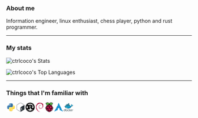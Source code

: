 ### About me

Information engineer, linux enthusiast, chess player, python and rust programmer.

---

### My stats

![ctrlcoco's Stats](https://github-readme-stats.vercel.app/api?username=ctrlcoco&theme=gruvbox&show_icons=true&hide_border=false&count_private=true)

![ctrlcoco's Top Languages](https://github-readme-stats.vercel.app/api/top-langs/?username=ctrlcoco&theme=gruvbox&show_icons=true&hide_border=false&layout=compact)

---

### Things that I'm familiar with

<img align="left" alt="Python" width="26px" src="https://raw.githubusercontent.com/devicons/devicon/master/icons/python/python-original.svg">

<img align="left" alt="Bash" width="26px" src="https://raw.githubusercontent.com/devicons/devicon/master/icons/bash/bash-original.svg">

<img align="left" alt="Rust" width="26px" src="https://raw.githubusercontent.com/devicons/devicon/master/icons/rust/rust-original.svg">

<img align="left" alt="Debian" width="26px" src="https://raw.githubusercontent.com/devicons/devicon/master/icons/debian/debian-original.svg">

<img align="left" alt="Raspberry-pi" width="26px" src="https://raw.githubusercontent.com/devicons/devicon/master/icons/raspberrypi/raspberrypi-original.svg">

<img align="left" alt="Arch Linux" width="26px" src="https://github.com/devicons/devicon/blob/master/icons/archlinux/archlinux-original.svg">

<img align="left" alt="Docker" width="26px" src="https://raw.githubusercontent.com/devicons/devicon/master/icons/docker/docker-original-wordmark.svg">